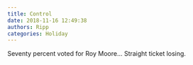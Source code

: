```yaml
---
title: Control
date: 2018-11-16 12:49:38
authors: Ripp
categories: Holiday
---
```


 Seventy percent voted for Roy Moore...
Straight ticket losing.